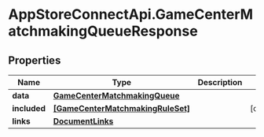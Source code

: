 # AppStoreConnectApi.GameCenterMatchmakingQueueResponse

## Properties

Name | Type | Description | Notes
------------ | ------------- | ------------- | -------------
**data** | [**GameCenterMatchmakingQueue**](GameCenterMatchmakingQueue.md) |  | 
**included** | [**[GameCenterMatchmakingRuleSet]**](GameCenterMatchmakingRuleSet.md) |  | [optional] 
**links** | [**DocumentLinks**](DocumentLinks.md) |  | 


